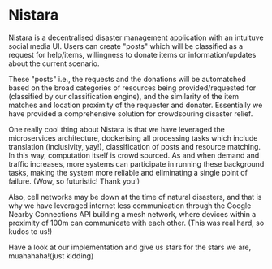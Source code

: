 # Nistara

Nistara is a decentralised disaster management application with an intuituve social media UI. Users can create "posts" which will be classified as a request for help/items, willingness to donate items or information/updates about the current scenario. 

These "posts" i.e., the requests and the donations will be automatched based on the broad categories of resources being provided/requested for (classified by our classification engine), and the similarity of the item matches and location proximity of the requester and donater. Essentially we have provided a comprehensive solution for crowdsouring disaster relief. 

One really cool thing about Nistara is that we have leveraged the microservices architecture, dockerising all processing tasks which include translation (inclusivity, yay!), classification of posts and resource matching. In this way, computation itself is crowd sourced. As and when demand and traffic increases, more systems can participate in running these background tasks, making the system more reliable and eliminating a single point of failure. (Wow, so futuristic! Thank you!)

Also, cell networks may be down at the time of natural disasters, and that is why we have leveraged internet less communication through the Google Nearby Connections API building a mesh network, where devices within a proximity of 100m can communicate with each other. (This was real hard, so kudos to us!)

Have a look at our implementation and give us stars for the stars we are, muahahaha!(just kidding)

